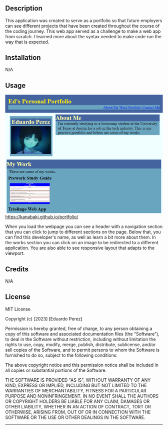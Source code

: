 # <Portfolio>
## Description
This application was created to serve as a portfolio so that future employers can see different projects that have been created throughout the course of the coding journey. This web app served as a challenge to make a web app from scratch. I learned more about the syntax needed to make code run the way that is expected.
## Installation
N/A
## Usage
![Portfolio Screenshot](./Assets/portfolio_u2.png)
https://kanabaki.github.io/portfolio/

When you load the webpage you can see a header with a navigation section that you can click to jump to different sections on the page. Below that, you can find this developer's name, as well as learn a bit more about them. In the works section you can click on an image to be redirected to a different application. You are also able to see responsive layout that adapts to the viewport.
## Credits
N/A
## License
MIT License

Copyright (c) [2023] [Eduardo Perez]

Permission is hereby granted, free of charge, to any person obtaining a copy
of this software and associated documentation files (the "Software"), to deal
in the Software without restriction, including without limitation the rights
to use, copy, modify, merge, publish, distribute, sublicense, and/or sell
copies of the Software, and to permit persons to whom the Software is
furnished to do so, subject to the following conditions:

The above copyright notice and this permission notice shall be included in all
copies or substantial portions of the Software.

THE SOFTWARE IS PROVIDED "AS IS", WITHOUT WARRANTY OF ANY KIND, EXPRESS OR
IMPLIED, INCLUDING BUT NOT LIMITED TO THE WARRANTIES OF MERCHANTABILITY,
FITNESS FOR A PARTICULAR PURPOSE AND NONINFRINGEMENT. IN NO EVENT SHALL THE
AUTHORS OR COPYRIGHT HOLDERS BE LIABLE FOR ANY CLAIM, DAMAGES OR OTHER
LIABILITY, WHETHER IN AN ACTION OF CONTRACT, TORT OR OTHERWISE, ARISING FROM,
OUT OF OR IN CONNECTION WITH THE SOFTWARE OR THE USE OR OTHER DEALINGS IN THE
SOFTWARE.

---